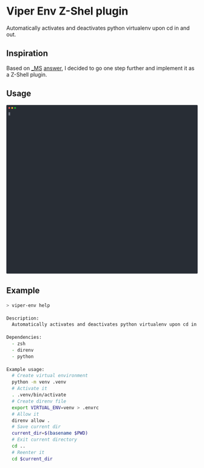 # Viper Env Z-Shel plugin

Automatically activates and deactivates python virtualenv upon cd in and out.

## Inspiration

Based on [_MS](https://stackoverflow.com/users/8694152/ms) [answer](https://stackoverflow.com/a/50830617/11685534), I decided to go one step further and implement it as a Z-Shell plugin.

## Usage
<!-- [![asciicast](https://asciinema.org/a/4iMwcKfBS1dc1EgI1FihrDVxT.svg)](https://asciinema.org/a/4iMwcKfBS1dc1EgI1FihrDVxT) -->

![Alt text](./assets/usage.svg)

## Example
```zsh
> viper-env help

Description:
  Automatically activates and deactivates python virtualenv upon cd in and out.

Dependencies:
  - zsh
  - direnv
  - python

Example usage:
  # Create virtual environment
  python -m venv .venv
  # Activate it
  . .venv/bin/activate
  # Create direnv file
  export VIRTUAL_ENV=venv > .envrc
  # Allow it
  direnv allow .
  # Save current dir
  current_dir=$(basename $PWD)
  # Exit current directory
  cd ..
  # Reenter it
  cd $current_dir
```
